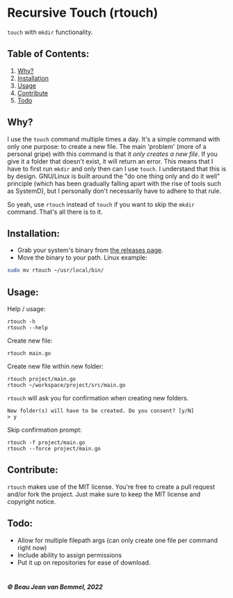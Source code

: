 # Recursive Touch (rtouch)
`touch` with `mkdir` functionality.

## Table of Contents:
1. [Why?](#why)
2. [Installation](#installation)
3. [Usage](#usage)
4. [Contribute](#contribute)
5. [Todo](#todo)

## Why?
I use the `touch` command multiple times a day. It's a simple command with only one purpose: to create a new file. The main 'problem' (more of a personal gripe) with this command is that it *only creates a new file*. If you give it a folder that doesn't exist, it will return an error. This means that I have to first run `mkdir` and only then can I use `touch`. I understand that this is by design. GNU/Linux is built around the "do one thing only and do it well" principle (which has been gradually falling apart with the rise of tools such as SystemD), but I personally don't necessarily have to adhere to that rule.<br>


So yeah, use `rtouch` instead of `touch` if you want to skip the `mkdir` command. That's all there is to it.

## Installation:
- Grab your system's binary from <a href="https://github.com/bjvanbemmel/rtouch/releases/latest">the releases page</a>.
- Move the binary to your path. Linux example:
```bash
sudo mv rtouch ~/usr/local/bin/
```

## Usage:
Help / usage:
```
rtouch -h
rtouch --help
```
Create new file:
```
rtouch main.go
```
Create new file within new folder:
```
rtouch project/main.go
rtouch ~/workspace/project/src/main.go
```
`rtouch` will ask you for confirmation when creating new folders.
```
New folder(s) will have to be created. Do you consent? [y/N]
> y
```
Skip confirmation prompt:
```
rtouch -f project/main.go
rtouch --force project/main.go
```

## Contribute:
`rtouch` makes use of the MIT license. You're free to create a pull request and/or fork the project. Just make sure to keep the MIT license and copyright notice.

## Todo:
- Allow for multiple filepath args (can only create one file per command right now)
- Include ability to assign permissions
- Put it up on repositories for ease of download.

#
##### &copy; Beau Jean van Bemmel, 2022